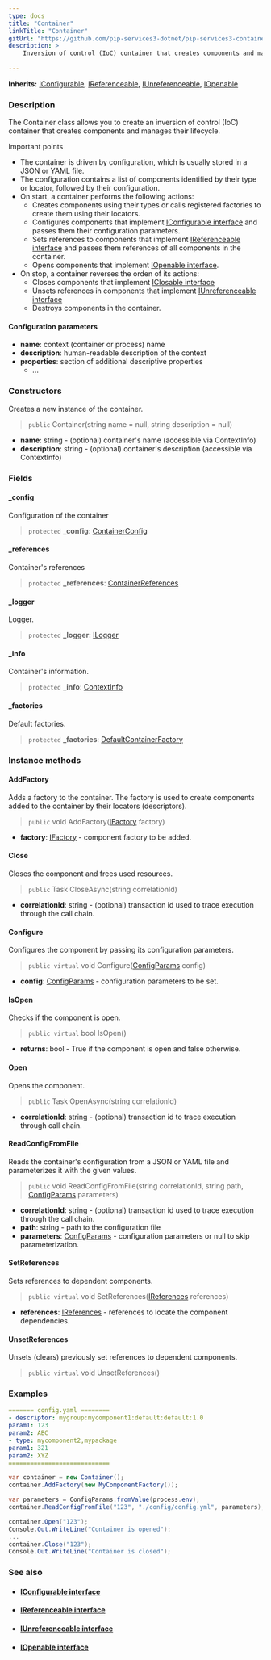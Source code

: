 ```yaml
---
type: docs
title: "Container"
linkTitle: "Container"
gitUrl: "https://github.com/pip-services3-dotnet/pip-services3-container-dotnet"
description: >
    Inversion of control (IoC) container that creates components and manages their lifecycle.
 
---
```


**Inherits:** [IConfigurable](../../../commons/config/iconfigurable),  [IReferenceable](../../../commons/refer/ireferenceable),  [IUnreferenceable](../../../commons/refer/iunreferenceable), [IOpenable](../../../commons/run/iopenable)

### Description

The Container class allows you to create an inversion of control (IoC) container that creates components and manages their lifecycle.

Important points

- The container is driven by configuration, which is usually stored in a JSON or YAML file.
- The configuration contains a list of components identified by their type or locator, followed by their configuration.
- On start, a container performs the following actions:
    - Creates components using their types or calls registered factories to create them using their locators.
    - Configures components that implement [IConfigurable interface](../../../commons/config/iconfigurable) and passes them their configuration parameters.
    - Sets references to components that implement [IReferenceable interface](../../../commons/refer/ireferenceable) and passes them references of all components in the container.
    - Opens components that implement [IOpenable interface](../../../commons/run/iopenable).
- On stop, a container reverses the orden of its actions:
    - Closes components that implement [IClosable interface](../../../commons/run/iclosable)
    - Unsets references in components that implement [IUnreferenceable interface](../../../commons/refer/iunreferenceable)
    - Destroys components in the container.

#### Configuration parameters

- **name**: context (container or process) name
- **description**: human-readable description of the context
- **properties**: section of additional descriptive properties
    - ...



### Constructors
Creates a new instance of the container.  

> `public` Container(string name = null, string description = null) 

- **name**: string - (optional) container's name (accessible via ContextInfo)
- **description**: string - (optional) container's description (accessible via ContextInfo)

### Fields

<span class="hide-title-link">

#### _config
Configuration of the container
> `protected` **_config**: [ContainerConfig](../../config/container_config)

#### _references
Container's references
> `protected` **_references**: [ContainerReferences](../../refer/container_references)

#### _logger
Logger.
> `protected` **_logger**: [ILogger](../../../components/log/ilogger)

#### _info
Container's information.
> `protected` **_info**: [ContextInfo](../../../components/info/context_info)

#### _factories
Default factories.
> `protected` **_factories**: [DefaultContainerFactory](../../build/default_container_factory)

</span>

### Instance methods

#### AddFactory
Adds a factory to the container. The factory is used to create components          
added to the container by their locators (descriptors).

> `public` void AddFactory([IFactory](../../../components/build/ifactory) factory)

- **factory**: [IFactory](../../../components/build/ifactory) - component factory to be added.

#### Close
Closes the component and frees used resources.

> `public` Task CloseAsync(string correlationId)

- **correlationId**: string - (optional) transaction id used to trace execution through the call chain.


#### Configure
Configures the component by passing its configuration parameters.

> `public virtual` void Configure([ConfigParams](../../../commons/config/config_params) config)

- **config**: [ConfigParams](../../../commons/config/config_params) - configuration parameters to be set.


#### IsOpen
Checks if the component is open.

> `public virtual` bool IsOpen()

- **returns**: bool - True if the component is open and false otherwise.


#### Open
Opens the component.

> `public` Task OpenAsync(string correlationId)

- **correlationId**: string - (optional) transaction id to trace execution through call chain.


#### ReadConfigFromFile
Reads the container's configuration from a JSON or YAML file and parameterizes it with the given values.

> `public` void ReadConfigFromFile(string correlationId, string path, [ConfigParams](../../../commons/config/config_params) parameters)

- **correlationId**: string - (optional) transaction id used to trace execution through the call chain.
- **path**: string - path to the configuration file
- **parameters**: [ConfigParams](../../../commons/config/config_params) - configuration parameters or null to skip parameterization.


#### SetReferences
Sets references to dependent components.

> `public virtual` void SetReferences([IReferences](../../../commons/refer/ireferences) references)

- **references**: [IReferences](../../../commons/refer/ireferences) - references to locate the component dependencies.


#### UnsetReferences
Unsets (clears) previously set references to dependent components.

> `public virtual` void UnsetReferences()

### Examples

```yaml
======= config.yaml ========
- descriptor: mygroup:mycomponent1:default:default:1.0
param1: 123
param2: ABC
- type: mycomponent2,mypackage
param1: 321
param2: XYZ
============================
```

```cs
var container = new Container();
container.AddFactory(new MyComponentFactory());

var parameters = ConfigParams.fromValue(process.env);
container.ReadConfigFromFile("123", "./config/config.yml", parameters);

container.Open("123");
Console.Out.WriteLine("Container is opened");
...
container.Close("123");
Console.Out.WriteLine("Container is closed");
```

### See also
- #### [IConfigurable interface](../../../commons/config/iconfigurable)
- #### [IReferenceable interface](../../../commons/refer/ireferenceable)
- #### [IUnreferenceable interface](../../../commons/refer/iunreferenceable)
- #### [IOpenable interface](../../../commons/run/iopenable)
